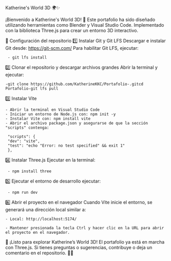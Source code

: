 Katherine's World 3D 🌍✨

¡Bienvenido a Katherine's World 3D! 🚀
Este portafolio ha sido diseñado utilizando herramientas como Blender y Visual Studio Code. 
Implementado con la biblioteca Three.js para crear un entorno 3D interactivo.



🔧 Configuración del repositorio
1️⃣ Instalar Git y Git LFS
Descargar e instalar Git desde: https://git-scm.com/
Para habilitar Git LFS, ejecutar:

     - git lfs install

2️⃣ Clonar el repositorio y descargar archivos grandes
Abrir la terminal y ejecutar:

    -git clone https://github.com/KatherineKKC/Portafolio-.gitcd Portafolio-git lfs pull

3️⃣ Instalar Vite

    - Abrir la terminal en Visual Studio Code
    - Iniciar un entorno de Node.js con: npm init -y
    - Instalar Vite con: npm install vite
    - Abrir el archivo package.json y asegurarse de que la sección "scripts" contenga:

     "scripts": {
     "dev": "vite",
     "test": "echo "Error: no test specified" && exit 1"
     },


4️⃣ Instalar Three.js
Ejecutar en la terminal:
     
     - npm install three


5️⃣ Ejecutar el entorno de desarrollo ejecutar: 
  
     - npm run dev


6️⃣ Abrir el proyecto en el navegador
Cuando Vite inicie el entorno, se generará una dirección local similar a:

    - Local: http://localhost:5174/

    - Mantener presionada la tecla Ctrl y hacer clic en la URL para abrir el proyecto en el navegador.

    
🚀 ¡Listo para explorar Katherine’s World 3D!
El portafolio ya está en marcha con Three.js. Si tienes preguntas o sugerencias, contribuye o deja un comentario en el repositorio. 🎨✨
